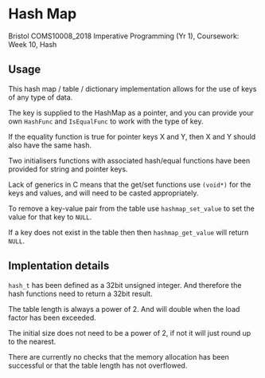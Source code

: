 # Hash Map

Bristol COMS10008_2018 Imperative Programming (Yr 1), Coursework: Week 10, Hash

## Usage

This hash map / table / dictionary implementation allows for the use of keys of any type of data.

The key is supplied to the HashMap as a pointer, and you can provide your own `HashFunc` and `IsEqualFunc` to work with the type of key.

If the equality function is true for pointer keys X and Y, then X and Y should also have the same hash.

Two initialisers functions with associated hash/equal functions have been provided for string and pointer keys.

Lack of generics in C means that the get/set functions use `(void*)` for the keys and values, and will need to be casted appropriately.

To remove a key-value pair from the table use `hashmap_set_value` to set the value for that key to `NULL`.

If a key does not exist in the table then then `hashmap_get_value` will return `NULL`.

## Implentation details

`hash_t` has been defined as a 32bit unsigned integer. And therefore the hash functions need to return a 32bit result.

The table length is always a power of 2. And will double when the load factor has been exceeded.

The initial size does not need to be a power of 2, if not it will just round up to the nearest.

There are currently no checks that the memory allocation has been successful or that the table length has not overflowed.
